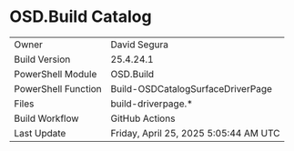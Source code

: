 ﻿# OSD.Build Catalog

| | |
|-|-|
| Owner | David Segura |
| Build Version | 25.4.24.1 |
| PowerShell Module | OSD.Build |
| PowerShell Function | Build-OSDCatalogSurfaceDriverPage |
| Files | build-driverpage.* |
| Build Workflow | GitHub Actions |
| Last Update | Friday, April 25, 2025 5:05:44 AM UTC |
